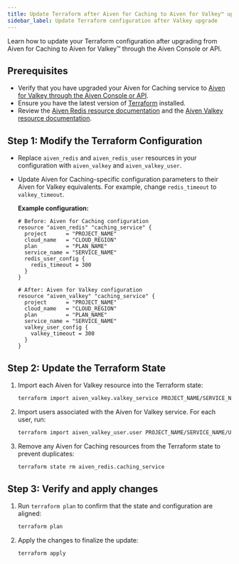 ```yaml
---
title: Update Terraform after Aiven for Caching to Aiven for Valkey™ upgrade
sidebar_label: Update Terraform configuration after Valkey upgrade
---
```


Learn how to update your Terraform configuration after upgrading from Aiven for Caching to Aiven for Valkey™ through the Aiven Console or API.

## Prerequisites

- Verify that you have upgraded your Aiven for Caching service to [Aiven for Valkey through the Aiven Console or API](/docs/products/caching/howto/upgrade-aiven-for-caching-to-valkey).
- Ensure you have the latest version of [Terraform](/docs/tools/terraform) installed.
- Review the [Aiven Redis resource documentation](https://registry.terraform.io/providers/aiven/aiven/latest/docs/resources/redis)
  and the [Aiven Valkey resource documentation](https://registry.terraform.io/providers/aiven/aiven/latest/docs/resources/valkey).

## Step 1: Modify the Terraform Configuration

   - Replace `aiven_redis` and `aiven_redis_user` resources in your configuration
     with `aiven_valkey` and `aiven_valkey_user`.
   - Update Aiven for Caching-specific configuration parameters to their
     Aiven for Valkey equivalents. For example, change `redis_timeout` to `valkey_timeout`.

     **Example configuration:**

     ```hcl
     # Before: Aiven for Caching configuration
     resource "aiven_redis" "caching_service" {
       project      = "PROJECT_NAME"
       cloud_name   = "CLOUD_REGION"
       plan         = "PLAN_NAME"
       service_name = "SERVICE_NAME"
       redis_user_config {
         redis_timeout = 300
       }
     }
     ```

     ```hcl
     # After: Aiven for Valkey configuration
     resource "aiven_valkey" "caching_service" {
       project      = "PROJECT_NAME"
       cloud_name   = "CLOUD_REGION"
       plan         = "PLAN_NAME"
       service_name = "SERVICE_NAME"
       valkey_user_config {
         valkey_timeout = 300
       }
     }
     ```

## Step 2: Update the Terraform State

   1. Import each Aiven for Valkey resource into the Terraform state:

      ```bash
      terraform import aiven_valkey.valkey_service PROJECT_NAME/SERVICE_NAME
      ```

   1. Import users associated with the Aiven for Valkey service. For each user, run:

      ```bash
      terraform import aiven_valkey_user.user PROJECT_NAME/SERVICE_NAME/USERNAME
      ```

   1. Remove any Aiven for Caching resources from the Terraform state to prevent
      duplicates:

      ```bash
      terraform state rm aiven_redis.caching_service
      ```

## Step 3: Verify and apply changes

   1. Run `terraform plan` to confirm that the state and configuration are aligned:

      ```bash
      terraform plan
      ```

   1. Apply the changes to finalize the update:

      ```bash
      terraform apply
      ```
